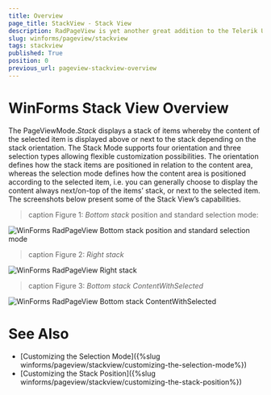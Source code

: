 ```yaml
---
title: Overview
page_title: StackView - Stack View
description: RadPageView is yet another great addition to the Telerik UI for WinForms suite. As the name implies, this control layouts pages of subcontrols in different views.
slug: winforms/pageview/stackview
tags: stackview
published: True
position: 0
previous_url: pageview-stackview-overview
---
```


# WinForms Stack View Overview
 
The PageViewMode.*Stack* displays a stack of items whereby the content of the selected item is displayed above or next to the stack depending on the stack orientation. The Stack Mode supports four orientation and three selection types allowing flexible customization possibilities. The orientation defines how the stack items are positioned in relation to the content area, whereas the selection mode defines how the content area is positioned according to the selected item, i.e. you can generally choose to display the content always next/on-top of the items’ stack, or next to the selected item. The screenshots below present some of the Stack View’s capabilities.

>caption Figure 1: *Bottom stack* position and standard selection mode:

![WinForms RadPageView *Bottom stack* position and standard selection mode](images/pageview-stackview-overview001.png)

>caption Figure 2: *Right stack*

![WinForms RadPageView *Right stack*](images/pageview-stackview-overview002.png)

>caption Figure 3: *Bottom stack* *ContentWithSelected*

![WinForms RadPageView *Bottom stack* *ContentWithSelected*](images/pageview-stackview-overview003.png)

# See Also

* [Customizing the Selection Mode]({%slug winforms/pageview/stackview/customizing-the-selection-mode%})	
* [Customizing the Stack Position]({%slug winforms/pageview/stackview/customizing-the-stack-position%})	
